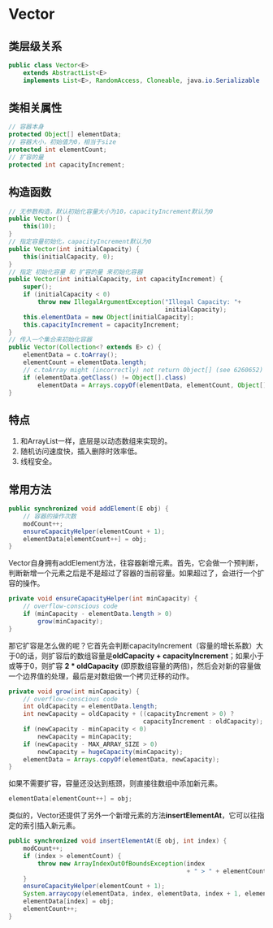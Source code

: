 # Vector

## 类层级关系

```java
public class Vector<E>
    extends AbstractList<E>
    implements List<E>, RandomAccess, Cloneable, java.io.Serializable
```

## 类相关属性

```java
// 容器本身
protected Object[] elementData;
// 容器大小，初始值为0，相当于size
protected int elementCount;
// 扩容的量
protected int capacityIncrement;
```

## 构造函数

```java
// 无参数构造，默认初始化容量大小为10，capacityIncrement默认为0
public Vector() {
    this(10);
}
// 指定容量初始化，capacityIncrement默认为0
public Vector(int initialCapacity) {
    this(initialCapacity, 0);
}
// 指定 初始化容量 和 扩容的量 来初始化容器
public Vector(int initialCapacity, int capacityIncrement) {
    super();
    if (initialCapacity < 0)
        throw new IllegalArgumentException("Illegal Capacity: "+
                                           initialCapacity);
    this.elementData = new Object[initialCapacity];
    this.capacityIncrement = capacityIncrement;
}
// 传入一个集合来初始化容器
public Vector(Collection<? extends E> c) {
    elementData = c.toArray();
    elementCount = elementData.length;
    // c.toArray might (incorrectly) not return Object[] (see 6260652)
    if (elementData.getClass() != Object[].class)
        elementData = Arrays.copyOf(elementData, elementCount, Object[].class);
}
```

## 特点

1. 和ArrayList一样，底层是以动态数组来实现的。
2. 随机访问速度快，插入删除时效率低。
3. 线程安全。

## 常用方法

```java
public synchronized void addElement(E obj) {
    // 容器的操作次数
    modCount++;
    ensureCapacityHelper(elementCount + 1);
    elementData[elementCount++] = obj;
}
```

Vector自身拥有addElement方法，往容器新增元素。首先，它会做一个预判断，判断新增一个元素之后是不是超过了容器的当前容量。如果超过了，会进行一个扩容的操作。

```java
private void ensureCapacityHelper(int minCapacity) {
    // overflow-conscious code
    if (minCapacity - elementData.length > 0)
        grow(minCapacity);
}
```

那它扩容是怎么做的呢？它首先会判断capacityIncrement（容量的增长系数）大于0的话，则扩容后的数组容量是**oldCapacity + capacityIncrement**；如果小于或等于0，则扩容 **2 * oldCapacity** (即原数组容量的两倍)，然后会对新的容量做一个边界值的处理，最后是对数组做一个拷贝迁移的动作。

```java
private void grow(int minCapacity) {
    // overflow-conscious code
    int oldCapacity = elementData.length;
    int newCapacity = oldCapacity + ((capacityIncrement > 0) ?
                                     capacityIncrement : oldCapacity);
    if (newCapacity - minCapacity < 0)
        newCapacity = minCapacity;
    if (newCapacity - MAX_ARRAY_SIZE > 0)
        newCapacity = hugeCapacity(minCapacity);
    elementData = Arrays.copyOf(elementData, newCapacity);
}
```

如果不需要扩容，容量还没达到瓶颈，则直接往数组中添加新元素。

```java
elementData[elementCount++] = obj;
```

类似的，Vector还提供了另外一个新增元素的方法**insertElementAt**，它可以往指定的索引插入新元素。

```java
public synchronized void insertElementAt(E obj, int index) {
    modCount++;
    if (index > elementCount) {
        throw new ArrayIndexOutOfBoundsException(index
                                                 + " > " + elementCount);
    }
    ensureCapacityHelper(elementCount + 1);
    System.arraycopy(elementData, index, elementData, index + 1, elementCount - index);
    elementData[index] = obj;
    elementCount++;
}
```